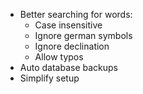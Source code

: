 * Better searching for words:
  * Case insensitive
  * Ignore german symbols
  * Ignore declination
  * Allow typos
* Auto database backups
* Simplify setup
